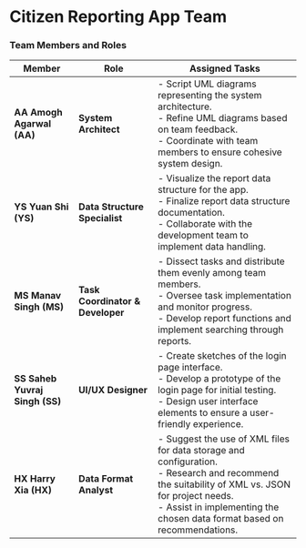 # Citizen Reporting App Team

### **Team Members and Roles**

| **Member**                     | **Role**                        | **Assigned Tasks**                                                                                                                                                                      |
|-------------------------------|---------------------------------|------------------------------------------------------------------------------------------------------------------------------------------------------------------------------------------|
| **AA Amogh Agarwal (AA)**     | **System Architect**            | - Script UML diagrams representing the system architecture.<br>- Refine UML diagrams based on team feedback.<br>- Coordinate with team members to ensure cohesive system design.           |
| **YS Yuan Shi (YS)**          | **Data Structure Specialist**   | - Visualize the report data structure for the app.<br>- Finalize report data structure documentation.<br>- Collaborate with the development team to implement data handling.               |
| **MS Manav Singh (MS)**       | **Task Coordinator & Developer**| - Dissect tasks and distribute them evenly among team members.<br>- Oversee task implementation and monitor progress.<br>- Develop report functions and implement searching through reports. |
| **SS Saheb Yuvraj Singh (SS)**| **UI/UX Designer**              | - Create sketches of the login page interface.<br>- Develop a prototype of the login page for initial testing.<br>- Design user interface elements to ensure a user-friendly experience.    |
| **HX Harry Xia (HX)**         | **Data Format Analyst**         | - Suggest the use of XML files for data storage and configuration.<br>- Research and recommend the suitability of XML vs. JSON for project needs.<br>- Assist in implementing the chosen data format based on recommendations. |

